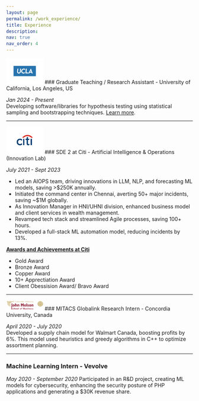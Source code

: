 ```yaml
---
layout: page
permalink: /work_experience/
title: Experience
description: 
nav: true
nav_order: 4
---
```



<img src="../assets/img/ucla.png" alt="UCLA" width="100"/>  
### Graduate Teaching / Research Assistant - University of California, Los Angeles, US

*Jan 2024 - Present*  
Developing software/libraries for hypothesis testing using statistical sampling and bootstrapping techniques. [Learn more](https://pypi.org/project/statistics-library/).

---

<img src="../assets/img/citi.png" alt="Citi" width="100"/>  
### SDE 2 at Citi - Artificial Intelligence & Operations (Innovation Lab)

*July 2021 - Sept 2023*  
- Led an AIOPS team, driving innovations in LLM, NLP, and forecasting ML models, saving >$250K annually.
- Initiated the command center in Chennai, averting 50+ major incidents, saving ~$1M globally.
- As Innovation Manager in HNI/UHNI division, enhanced business model and client services in wealth management.
- Revamped tech stack and streamlined Agile processes, saving 100+ hours.
- Developed a full-stack ML automation model, reducing incidents by 13%.

**[Awards and Achievements at Citi](https://drive.google.com/file/d/1vz_iv6zuMCkshuL85D0IB-uaBy-M19_y/view?usp=sharing)**
- Gold Award
- Bronze Award
- Copper Award
- 10+ Apprectiation Award
- Client Obessision Award/ Bravo Award

---

<img src="../assets/img/concord.png" alt="Citi" width="100"/> 
### MITACS Globalink Research Intern - Concordia University, Canada

*April 2020 - July 2020*  
Developed a supply chain model for Walmart Canada, boosting profits by 6%. This model used heuristics and greedy algorithms in C++ to optimize assortment planning.

---

### Machine Learning Intern - Vevolve
*May 2020 - September 2020*
Participated in an R&D project, creating ML models for cybersecurity, enhancing the security posture of PHP applications and generating a $30K revenue share.
